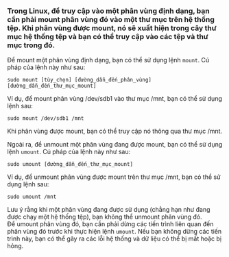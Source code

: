 ### Trong Linux, để truy cập vào một phân vùng định dạng, bạn cần phải mount phân vùng đó vào một thư mục trên hệ thống tệp. Khi phân vùng được mount, nó sẽ xuất hiện trong cây thư mục hệ thống tệp và bạn có thể truy cập vào các tệp và thư mục trong đó.

Để mount một phân vùng định dạng, bạn có thể sử dụng lệnh `mount`. Cú pháp của lệnh này như sau:



```
sudo mount [tùy_chọn] [đường_dẫn_đến_phân_vùng] [đường_dẫn_đến_thư_mục_mount]
```   
Ví dụ, để mount phân vùng /dev/sdb1 vào thư mục /mnt, bạn có thể sử dụng lệnh sau:



```
sudo mount /dev/sdb1 /mnt
``` 
Khi phân vùng được mount, bạn có thể truy cập nó thông qua thư mục /mnt.

Ngoài ra, để unmount một phân vùng đang được mount, bạn có thể sử dụng lệnh `umount`. Cú pháp của lệnh này như sau:


```
sudo umount [đường_dẫn_đến_thư_mục_mount]
```

Ví dụ, để unmount phân vùng được mount trên thư mục /mnt, bạn có thể sử dụng lệnh sau:


```
sudo umount /mnt
``` 

Lưu ý rằng khi một phân vùng đang được sử dụng (chẳng hạn như đang được chạy một hệ thống tệp), bạn không thể unmount phân vùng đó.         
Để umount phân vùng đó, bạn cần phải dừng các tiến trình liên quan đến phân vùng đó trước khi thực hiện lệnh `umount`. Nếu bạn không dừng các tiến trình này, bạn có thể gây ra các lỗi hệ thống và dữ liệu có thể bị mất hoặc bị hỏng.